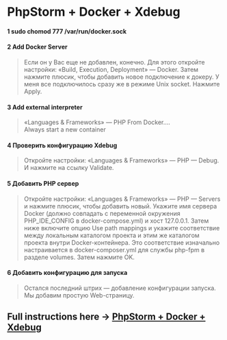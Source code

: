 # PhpStorm + Docker + Xdebug
#### 1 sudo chomod 777 /var/run/docker.sock
#### 2 Add Docker Server
> Если он у Вас еще не добавлен, конечно. Для этого откройте настройки: «Build, Execution, Deployment» — Docker. Затем нажмите плюсик, чтобы добавить новое подключение к докеру. У меня все подключилось сразу же в режиме Unix socket. Нажмите Apply.

#### 3 Add external interpreter
> «Languages & Frameworks» — PHP
> From Docker….\
> Always start a new container
#### 4 Проверить конфигурацию Xdebug
> Откройте настройки: «Languages & Frameworks» — PHP — Debug. И нажмите на ссылку Validate.
#### 5 Добавить PHP сервер
> Откройте настройки: «Languages & Frameworks» — PHP — Servers и нажмите плюсик, чтобы добавить новый.
> Укажите имя сервера Docker (должно совпадать с переменной окружения PHP_IDE_CONFIG в docker-compose.yml) и хост 127.0.0.1. Затем ниже включите опцию Use path mappings и укажите соответствие между локальным каталогом проекта и этим же каталогом проекта внутри Docker-контейнера. Это соответствие изначально настраивается в docker-composer.yml для службы php-fpm в разделе volumes. Затем нажмите OK.
#### 6 Добавить конфигурацию для запуска
> Остался последний штрих — добавление конфигурации запуска. Мы добавим простую Web-страницу.

## Full instructions here -> [PhpStorm + Docker + Xdebug](https://blog.denisbondar.com/post/phpstorm_docker_xdebug)
